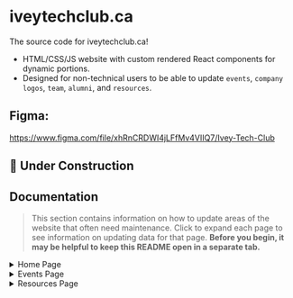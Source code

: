 # iveytechclub.ca

The source code for iveytechclub.ca!

- HTML/CSS/JS website with custom rendered React components for dynamic portions.
- Designed for non-technical users to be able to update `events`, `company logos`, `team`, `alumni`, and `resources`.

## Figma:

https://www.figma.com/file/xhRnCRDWI4jLFfMv4VIIQ7/Ivey-Tech-Club

## 🚧 Under Construction

## Documentation

> This section contains information on how to update areas of the website that often need maintenance. Click to expand each page to see information on updating data for that page. __Before you begin, it may be helpful to keep this README open in a separate tab.__

<details>
  <summary>Home Page</summary>
  
### Family Photo

1. From the root directory, navigate to **pages -> HomePage -> assets**.
2. Click **Add file -> Upload files**, at the top right corner of the page.
3. Upload the new image you want to display as the family photo. Make sure to note the file name and extension.
4. Go back to the root directory by clicking on **/iveytechclub.ca** in the top left corner.
5. Click on **index.html** in the list of files.
6. Click on the **pencil icon** to edit the file, located in the top right corner of the file viewer.
7. Locate line **58** of the file. It should look like `src="pages/HomePage/assets/{__some file here__}"`
8. Change the file and extension at the end of the `src` entry to the file name and extension you just uploaded. Make sure you preserve the closing double quotes.
9. Click **Commit changes** at the bottom of the page.
10. Wait for the website to respond to your changes. __This may take a few minutes__. You should be good to go!

### Companies

1. From the root directory, navigate to **pages -> HomePage -> assets -> CompanyLogos**.
2. Once you see the list of company logo files, click **Add file -> Upload files**, at the top right corner of the page.
3. Once you've added your logo files, click **Commit changes** at the bottom fo the page.
4. Go back to the root directory by clicking on **/iveytechclub.ca** in the top left corner.
5. From the root directory, navigate to **pages -> HomePage -> companies.json**.
6. Click on the **pencil icon** to edit the file, located in the top right corner of the file viewer.
7. Following the JSON pattern, add entries to the array containing the name of the company and the **exact** name of the file and its extension. Make sure the last entry of the array does not have a comma following it.
8. Once you've added all entries, click **Commit changes** at the bottom of the page.
9. Wait for the website to respond to your changes. __This may take a few minutes__. You should be good to go!

</details>

<details>
  <summary>Events Page</summary>

### Events

1. From the root directory, navigate to **pages -> EventsPage -> assets -> EventBanners**.
2. Once you see the list of event banner files, click **Add file -> Upload files**, at the top right corner of the page. Recommend standard FB event banner size ratio, `1200 x 628 pixels (1.91:1 ratio)`.
3. Once you've added your logo files, click **Commit changes** at the bottom fo the page.
4. Go back to the root directory by clicking on **/iveytechclub.ca** in the top left corner.
5. From the root directory, navigate to **pages -> EventsPage -> events.json**.
6. Click on the **pencil icon** to edit the file, located in the top right corner of the file viewer.
7. Following the JSON pattern, add entries to the array containing all the relevant fields, and the **exact** name of the file and its extension. Make sure the last entry of the array does not have a comma following it. The recommended max length of the `description` field is 85 words, or about 450 characters. The date follows `DD-MM-YYYY` convention. The `registerLink` should be a URL, the button on the event will bring the user to the URL once clicked.
8. Once you've added all entries, click **Commit changes** at the bottom of the page.
9. Wait for the website to respond to your changes. __This may take a few minutes__. You should be good to go! The component will automatically sort the events by upcoming and previous sections using the inputted date.

</details>

<details>
  <summary>Resources Page</summary>

### Resources

1. From the root directory, navigate to **pages -> ResourcesPage -> assets -> ResourceImages**.
2. Once you see the list of resource image files, click **Add file -> Upload files**, at the top right corner of the page.
3. Once you've added your resource image files, click **Commit changes** at the bottom fo the page.
4. Go back to the root directory by clicking on **/iveytechclub.ca** in the top left corner.
5. From the root directory, navigate to **pages -> ResourcesPage -> resources.json**.
6. Click on the **pencil icon** to edit the file, located in the top right corner of the file viewer.
7. Following the JSON pattern, add entries to the array containing all the relevant fields, and the **exact** name of the image and its extension. Make sure the last entry of the array does not have a comma following it. The `link` should be a URL, the clicking the button under that resource will bring the user to the URL.
8. Once you've added all entries, click **Commit changes** at the bottom of the page. You can also rearrange entries in the JSON to change the order they appear on the page. Entries are rendered left to write, top to bottom.
9. Wait for the website to respond to your changes. __This may take a few minutes__. You should be good to go!

</details>

